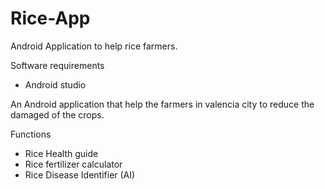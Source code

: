# Rice-App
Android Application to help rice farmers. 

Software requirements
- Android studio

An Android application that help the farmers in valencia city to reduce the damaged of the crops. 

Functions
- Rice Health guide
- Rice fertilizer calculator
- Rice Disease Identifier (AI)
